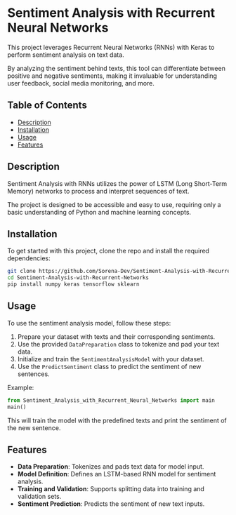 # Sentiment Analysis with Recurrent Neural Networks

This project leverages Recurrent Neural Networks (RNNs) with Keras to perform sentiment analysis on text data. 

By analyzing the sentiment behind texts, this tool can differentiate between positive and negative sentiments, making it invaluable for understanding user feedback, social media monitoring, and more.

## Table of Contents

- [Description](#description)
- [Installation](#installation)
- [Usage](#usage)
- [Features](#features)

## Description

Sentiment Analysis with RNNs utilizes the power of LSTM (Long Short-Term Memory) networks to process and interpret sequences of text. 

The project is designed to be accessible and easy to use, requiring only a basic understanding of Python and machine learning concepts. 

## Installation

To get started with this project, clone the repo and install the required dependencies:

```bash
git clone https://github.com/Sorena-Dev/Sentiment-Analysis-with-Recurrent-Networks.git
cd Sentiment-Analysis-with-Recurrent-Networks
pip install numpy keras tensorflow sklearn
```

## Usage

To use the sentiment analysis model, follow these steps:

1. Prepare your dataset with texts and their corresponding sentiments.
2. Use the provided `DataPreparation` class to tokenize and pad your text data.
3. Initialize and train the `SentimentAnalysisModel` with your dataset.
4. Use the `PredictSentiment` class to predict the sentiment of new sentences.

Example:

```python
from Sentiment_Analysis_with_Recurrent_Neural_Networks import main
main()
```

This will train the model with the predefined texts and print the sentiment of the new sentence.

## Features

- **Data Preparation**: Tokenizes and pads text data for model input.
- **Model Definition**: Defines an LSTM-based RNN model for sentiment analysis.
- **Training and Validation**: Supports splitting data into training and validation sets.
- **Sentiment Prediction**: Predicts the sentiment of new text inputs.

